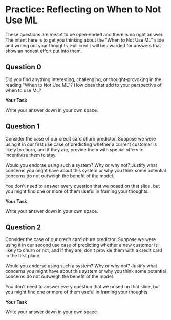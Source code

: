 # <i class="far fa-edit fa-fw"></i> Practice: Reflecting on When to Not Use ML

These questions are meant to be open-ended and there is no right answer. The intent here is to get you thinking about the "When to Not Use ML" slide and writing out your thoughts. Full credit will be awarded for answers that show an honest effort put into them.

## Question 0

Did you find anything interesting, challenging, or thought-provoking in the reading "When to Not Use ML"? How does that add to your perspective of when to use ML?

**<i class="far fa-edit fa-fw"></i> Your Task**

Write your answer down in your own space.

## Question 1

Consider the case of our credit card churn predictor. Suppose we were using it in our first use case of predicting whether a current customer is likely to churn, and if they are, provide them with special offers to incentivize them to stay.

Would you endorse using such a system? Why or why not? Justify what concerns you might have about this system or why you think some potential concerns do not outweigh the benefit of the model.

You don't need to answer every question that we posed on that slide, but you might find one or more of them useful in framing your thoughts.

**<i class="far fa-edit fa-fw"></i> Your Task**

Write your answer down in your own space.

## Question 2

Consider the case of our credit card churn predictor. Suppose we were using it in our second use case of predicting whether a new customer is likely to churn or not, and if they are, don't provide them with a credit card in the first place.

Would you endorse using such a system? Why or why not? Justify what concerns you might have about this system or why you think some potential concerns do not outweigh the benefit of the model.

You don't need to answer every question that we posed on that slide, but you might find one or more of them useful in framing your thoughts.

**<i class="far fa-edit fa-fw"></i> Your Task**

Write your answer down in your own space.
